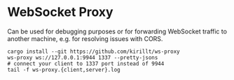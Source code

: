 WebSocket Proxy
===============
Can be used for debugging purposes or for forwarding WebSocket traffic to another machine, e.g. for resolving issues with CORS.

```
cargo install --git https://github.com/kirillt/ws-proxy
ws-proxy ws://127.0.0.1:9944 1337 --pretty-jsons
# connect your client to 1337 port instead of 9944
tail -f ws-proxy.{client,server}.log
```
